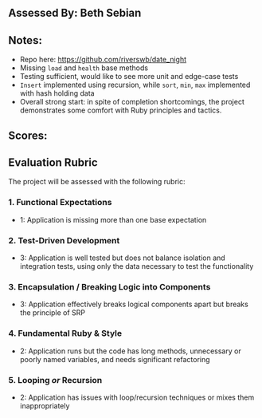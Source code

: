 ## Assessed By: Beth Sebian

## Notes:
* Repo here: https://github.com/riverswb/date_night
* Missing `load` and `health` base methods
* Testing sufficient, would like to see more unit and edge-case tests
* `Insert` implemented using recursion, while `sort`, `min`, `max` implemented with hash holding data
* Overall strong start: in spite of completion shortcomings, the project demonstrates some comfort with Ruby principles and tactics. 

## Scores:

## Evaluation Rubric

The project will be assessed with the following rubric:

### 1. Functional Expectations
* 1: Application is missing more than one base expectation

### 2. Test-Driven Development
* 3: Application is well tested but does not balance isolation and integration tests, using only the data necessary to test the functionality

### 3. Encapsulation / Breaking Logic into Components
* 3: Application effectively breaks logical components apart but breaks the principle of SRP

### 4. Fundamental Ruby & Style
* 2:  Application runs but the code has long methods, unnecessary or poorly named variables, and needs significant refactoring

### 5. Looping *or* Recursion
* 2: Application has issues with loop/recursion techniques or mixes them inappropriately 
